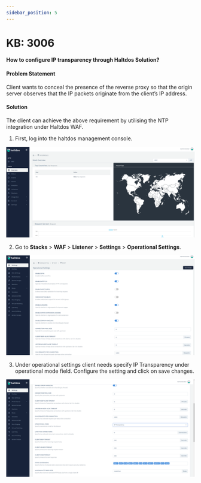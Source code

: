 ```yaml
---
sidebar_position: 5
---
```


# KB: 3006

#### How to configure IP transparency through Haltdos Solution?

#### Problem Statement

Client wants to conceal the presence of the reverse proxy so that the origin server observes that the IP packets originate from the client’s IP address.

#### Solution

The client can achieve the above requirement by utilising the NTP integration under Haltdos WAF.

1. First, log into the haltdos management console.

![ip transperancy](/img/platform/v6/kb/ip1.png)

2. Go to **Stacks** > **WAF** > **Listener** > **Settings** > **Operational Settings**.

![ip transperancy](/img/platform/v6/kb/ip2.png)

3. Under operational settings client needs specify IP Transparency under operational mode field. Configure the setting and click on save changes.

![ip transperancy](/img/platform/v6/kb/ip3.png)